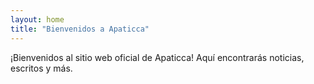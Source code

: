 ```yaml
---
layout: home
title: "Bienvenidos a Apaticca"
---
```

¡Bienvenidos al sitio web oficial de Apaticca! Aquí encontrarás noticias, escritos y más.
